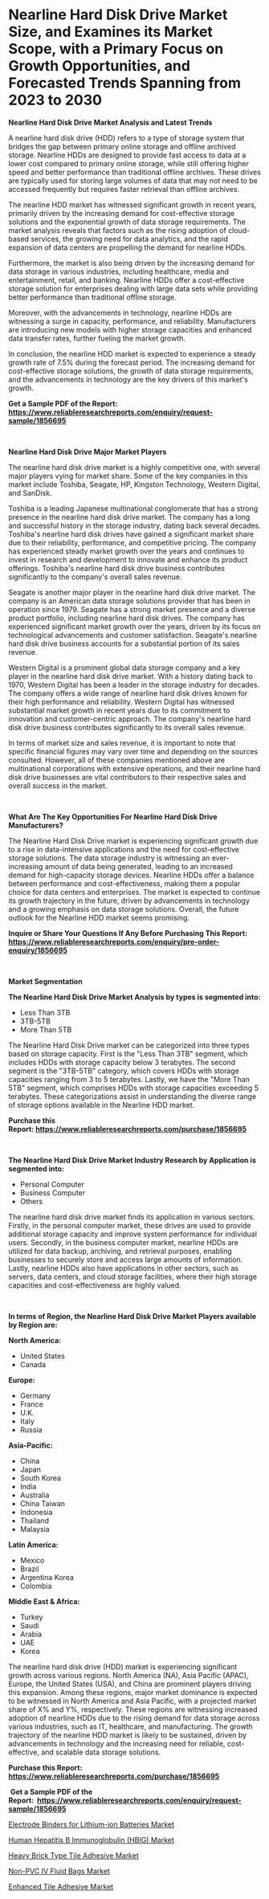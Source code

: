 <p><h1>Nearline Hard Disk Drive Market Size, and Examines its Market Scope, with a Primary Focus on Growth Opportunities, and Forecasted Trends Spanning from 2023 to 2030</h1></p><p><strong>Nearline Hard Disk Drive Market Analysis and Latest Trends</strong></p>
<p><p>A nearline hard disk drive (HDD) refers to a type of storage system that bridges the gap between primary online storage and offline archived storage. Nearline HDDs are designed to provide fast access to data at a lower cost compared to primary online storage, while still offering higher speed and better performance than traditional offline archives. These drives are typically used for storing large volumes of data that may not need to be accessed frequently but requires faster retrieval than offline archives.</p><p>The nearline HDD market has witnessed significant growth in recent years, primarily driven by the increasing demand for cost-effective storage solutions and the exponential growth of data storage requirements. The market analysis reveals that factors such as the rising adoption of cloud-based services, the growing need for data analytics, and the rapid expansion of data centers are propelling the demand for nearline HDDs.</p><p>Furthermore, the market is also being driven by the increasing demand for data storage in various industries, including healthcare, media and entertainment, retail, and banking. Nearline HDDs offer a cost-effective storage solution for enterprises dealing with large data sets while providing better performance than traditional offline storage.</p><p>Moreover, with the advancements in technology, nearline HDDs are witnessing a surge in capacity, performance, and reliability. Manufacturers are introducing new models with higher storage capacities and enhanced data transfer rates, further fueling the market growth.</p><p>In conclusion, the nearline HDD market is expected to experience a steady growth rate of 7.5% during the forecast period. The increasing demand for cost-effective storage solutions, the growth of data storage requirements, and the advancements in technology are the key drivers of this market's growth.</p></p>
<p><strong>Get a Sample PDF of the Report:&nbsp; <a href="https://www.reliableresearchreports.com/enquiry/request-sample/1856695">https://www.reliableresearchreports.com/enquiry/request-sample/1856695</a></strong></p>
<p>&nbsp;</p>
<p><strong>Nearline Hard Disk Drive Major Market Players</strong></p>
<p><p>The nearline hard disk drive market is a highly competitive one, with several major players vying for market share. Some of the key companies in this market include Toshiba, Seagate, HP, Kingston Technology, Western Digital, and SanDisk.</p><p>Toshiba is a leading Japanese multinational conglomerate that has a strong presence in the nearline hard disk drive market. The company has a long and successful history in the storage industry, dating back several decades. Toshiba's nearline hard disk drives have gained a significant market share due to their reliability, performance, and competitive pricing. The company has experienced steady market growth over the years and continues to invest in research and development to innovate and enhance its product offerings. Toshiba's nearline hard disk drive business contributes significantly to the company's overall sales revenue.</p><p>Seagate is another major player in the nearline hard disk drive market. The company is an American data storage solutions provider that has been in operation since 1979. Seagate has a strong market presence and a diverse product portfolio, including nearline hard disk drives. The company has experienced significant market growth over the years, driven by its focus on technological advancements and customer satisfaction. Seagate's nearline hard disk drive business accounts for a substantial portion of its sales revenue.</p><p>Western Digital is a prominent global data storage company and a key player in the nearline hard disk drive market. With a history dating back to 1970, Western Digital has been a leader in the storage industry for decades. The company offers a wide range of nearline hard disk drives known for their high performance and reliability. Western Digital has witnessed substantial market growth in recent years due to its commitment to innovation and customer-centric approach. The company's nearline hard disk drive business contributes significantly to its overall sales revenue.</p><p>In terms of market size and sales revenue, it is important to note that specific financial figures may vary over time and depending on the sources consulted. However, all of these companies mentioned above are multinational corporations with extensive operations, and their nearline hard disk drive businesses are vital contributors to their respective sales and overall success in the market.</p></p>
<p>&nbsp;</p>
<p><strong>What Are The Key Opportunities For Nearline Hard Disk Drive Manufacturers?</strong></p>
<p><p>The Nearline Hard Disk Drive market is experiencing significant growth due to a rise in data-intensive applications and the need for cost-effective storage solutions. The data storage industry is witnessing an ever-increasing amount of data being generated, leading to an increased demand for high-capacity storage devices. Nearline HDDs offer a balance between performance and cost-effectiveness, making them a popular choice for data centers and enterprises. The market is expected to continue its growth trajectory in the future, driven by advancements in technology and a growing emphasis on data storage solutions. Overall, the future outlook for the Nearline HDD market seems promising.</p></p>
<p><strong>Inquire or Share Your Questions If Any Before Purchasing This Report: <a href="https://www.reliableresearchreports.com/enquiry/pre-order-enquiry/1856695">https://www.reliableresearchreports.com/enquiry/pre-order-enquiry/1856695</a></strong></p>
<p>&nbsp;</p>
<p><strong>Market Segmentation</strong></p>
<p><strong>The Nearline Hard Disk Drive Market Analysis by types is segmented into:</strong></p>
<p><ul><li>Less Than 3TB</li><li>3TB-5TB</li><li>More Than 5TB</li></ul></p>
<p><p>The Nearline Hard Disk Drive market can be categorized into three types based on storage capacity. First is the "Less Than 3TB" segment, which includes HDDs with storage capacity below 3 terabytes. The second segment is the "3TB-5TB" category, which covers HDDs with storage capacities ranging from 3 to 5 terabytes. Lastly, we have the "More Than 5TB" segment, which comprises HDDs with storage capacities exceeding 5 terabytes. These categorizations assist in understanding the diverse range of storage options available in the Nearline HDD market.</p></p>
<p><strong>Purchase this Report:&nbsp;<a href="https://www.reliableresearchreports.com/purchase/1856695">https://www.reliableresearchreports.com/purchase/1856695</a></strong></p>
<p>&nbsp;</p>
<p><strong>The Nearline Hard Disk Drive Market Industry Research by Application is segmented into:</strong></p>
<p><ul><li>Personal Computer</li><li>Business Computer</li><li>Others</li></ul></p>
<p><p>The nearline hard disk drive market finds its application in various sectors. Firstly, in the personal computer market, these drives are used to provide additional storage capacity and improve system performance for individual users. Secondly, in the business computer market, nearline HDDs are utilized for data backup, archiving, and retrieval purposes, enabling businesses to securely store and access large amounts of information. Lastly, nearline HDDs also have applications in other sectors, such as servers, data centers, and cloud storage facilities, where their high storage capacities and cost-effectiveness are highly valued.</p></p>
<p>&nbsp;</p>
<p><strong>In terms of Region, the Nearline Hard Disk Drive Market Players available by Region are:</strong></p>
<p>
    <p> <strong> North America: </strong>
        <ul>
            <li>United States</li>
            <li>Canada</li>
        </ul>
        </p> 
    <p> <strong> Europe: </strong>
        <ul>
            <li>Germany</li>
            <li>France</li>
            <li>U.K.</li>
            <li>Italy</li>
            <li>Russia</li>
        </ul>
        </p> 
    <p> <strong> Asia-Pacific: </strong>
        <ul>
            <li>China</li>
            <li>Japan</li>
            <li>South Korea</li>
            <li>India</li>
            <li>Australia</li>
            <li>China Taiwan</li>
            <li>Indonesia</li>
            <li>Thailand</li>
            <li>Malaysia</li>
        </ul>
        </p> 
    <p> <strong> Latin America: </strong>
        <ul>
            <li>Mexico</li>
            <li>Brazil</li>
            <li>Argentina Korea</li>
            <li>Colombia</li>
        </ul>
        </p> 
    <p> <strong> Middle East & Africa: </strong>
        <ul>
            <li>Turkey</li>
            <li>Saudi</li>
            <li>Arabia</li>
            <li>UAE</li>
            <li>Korea</li>
        </ul>
    </p>
    </p>
<p><p>The nearline hard disk drive (HDD) market is experiencing significant growth across various regions. North America (NA), Asia Pacific (APAC), Europe, the United States (USA), and China are prominent players driving this expansion. Among these regions, major market dominance is expected to be witnessed in North America and Asia Pacific, with a projected market share of X% and Y%, respectively. These regions are witnessing increased adoption of nearline HDDs due to the rising demand for data storage across various industries, such as IT, healthcare, and manufacturing. The growth trajectory of the nearline HDD market is likely to be sustained, driven by advancements in technology and the increasing need for reliable, cost-effective, and scalable data storage solutions.</p></p>
<p><strong>Purchase this Report: <a href="https://www.reliableresearchreports.com/purchase/1856695">https://www.reliableresearchreports.com/purchase/1856695</a></strong></p>
<p>&nbsp;<strong>Get a Sample PDF of the Report:&nbsp;&nbsp;<a href="https://www.reliableresearchreports.com/enquiry/request-sample/1856695">https://www.reliableresearchreports.com/enquiry/request-sample/1856695</a></strong></p>
<p><strong></strong></p>
<p><p><a href="https://www.linkedin.com/pulse/electrode-binders-lithium-ion-batteries-market-share-amp-2pvse/">Electrode Binders for Lithium-ion Batteries Market</a></p><p><a href="https://medium.com/@isaiasmarks/human-hepatitis-b-immunoglobulin-hbig-market-exploring-market-share-market-trends-and-future-94c02fb37470">Human Hepatitis B Immunoglobulin (HBIG) Market</a></p><p><a href="https://github.com/BryceTownsendr/Market-Research-Report-List-1/blob/main/heavy-brick-type-tile-adhesive-market.md">Heavy Brick Type Tile Adhesive Market</a></p><p><a href="https://medium.com/@devyncasper/non-pvc-iv-fluid-bags-market-analysis-and-sze-forecasted-for-period-from-2023-to-2030-8ca61ee20917">Non-PVC IV Fluid Bags Market</a></p><p><a href="https://github.com/WillieWoodard/Market-Research-Report-List-1/blob/main/enhanced-tile-adhesive-market.md">Enhanced Tile Adhesive Market</a></p></p>